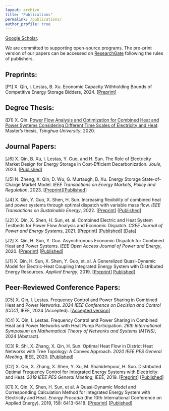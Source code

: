 ```yaml
---
layout: archive
title: "Publications"
permalink: /publications/
author_profile: true
---
```


[Google Scholar](https://scholar.google.com/citations?user=pm9i5OwAAAAJ).


We are committed to supporting open-source programs. The pre-print version of our papers can be accessed on [ResearchGate](https://www.researchgate.net/profile/Xin-Qin-10) following the rules of publishers.




Preprints:
-----
<!-- [P1] N. Zheng, X. Qin, D. Wu, G. Murtaugh, B. Xu. Energy Storage State-of-Charge Market Model. itarXiv preprint arXiv: 2201.03421 (under review by IEEE Transactions on Energy Markets, Policy and Regulation), 2022. \[[Preprint](https://arxiv.org/pdf/2207.07221.pdf)\] -->

[P1] X. Qin, I. Lestas, B. Xu. Economic Capacity Withholding Bounds of Competitive Energy Storage Bidders, 2024. \[[Preprint](https://arxiv.org/abs/2403.05705)\] 


Degree Thesis:
-----
[D1] X. Qin. [Power Flow Analysis and Optimization for Combined Heat and Power Systems Considering Different Time Scales of Electricity and Heat](https://xinqin-site.github.io/files/Xin_MasterThesis_2020.pdf). Master’s thesis, _Tsinghua University_, 2020.

Journal Papers:
-----
[J6] X. Qin, B. Xu, I. Lestas, Y. Guo, and H. Sun. The Role of Electricity Market Design for Energy Storage in Cost-Efficient Decarbonization. _Joule_, 2023. [[Published](https://eur03.safelinks.protection.outlook.com/?url=https%3A%2F%2Fauthors.elsevier.com%2Fc%2F1hDJf925JENli6&data=05%7C01%7Cxq234%40universityofcambridgecloud.onmicrosoft.com%7C1861a338ae824d51718e08db682e6162%7C49a50445bdfa4b79ade3547b4f3986e9%7C1%7C0%7C638218321199123265%7CUnknown%7CTWFpbGZsb3d8eyJWIjoiMC4wLjAwMDAiLCJQIjoiV2luMzIiLCJBTiI6Ik1haWwiLCJXVCI6Mn0%3D%7C3000%7C%7C%7C&sdata=5FjOmMyBMw8hMctp7lKgmpgSfW6dAinRj7mMc4gK0u4%3D&reserved=0)\]

[J5] N. Zheng, X. Qin, D. Wu, G. Murtaugh, B. Xu. Energy Storage State-of-Charge Market Model. _IEEE Transactions on Energy Markets, Policy and Regulation_, 2023. \[[Preprint](https://arxiv.org/pdf/2207.07221.pdf)\]\[[Published](https://ieeexplore.ieee.org/abstract/document/10021874)\]

[J4] X. Qin, Y. Guo, X. Shen, H. Sun. Increasing flexibility of combined heat and power systems through optimal dispatch with variable mass flow. _IEEE Transactions on Sustainable Energy_, 2022. \[[Preprint](https://www.researchgate.net/publication/338401377_Increasing_the_Flexibility_of_Combined_Heat_and_Power_Systems_through_Optimal_Dispatch_with_Variable_Mass_Flow)\] \[[Published](https://ieeexplore.ieee.org/abstract/document/9677907)\]

[J2] X. Qin, X. Shen, H. Sun, et. al. Combined Electric and Heat System Testbeds for Power Flow Analysis and Economic Dispatch. _CSEE Journal of Power and Energy Systems_, 2021. \[[Preprint](https://www.researchgate.net/publication/346404310_Combined_electric_and_heat_system_testbeds_for_power_flow_analysis_and_economic_dispatch)\] \[[Published](https://ieeexplore.ieee.org/abstract/document/9265441)\] \[[Data](https://xinqin-site.github.io/codes)\]

[J2] X. Qin, H. Sun, Y. Guo. Asynchronous Economic Dispatch for Combined Heat and Power Systems. _IEEE Open Access Journal of Power and Energy_, 2020. \[[Preprint](https://www.researchgate.net/publication/347152061_Asynchronous_Economic_Dispatch_for_Combined_Heat_and_Power_Systems)\] \[[Published](https://ieeexplore.ieee.org/abstract/document/9220970)\]

[J1] X. Qin, H. Sun, X. Shen, Y. Guo, et. al. A Generalized Quasi-Dynamic Model for Electric-Heat Coupling Integrated Energy System with Distributed Energy Resources. _Applied Energy_, 2019. \[[Preprint](https://www.researchgate.net/publication/333309042_A_generalized_quasi-dynamic_model_for_electric-heat_coupling_integrated_energy_system_with_distributed_energy_resources)\] [Published](https://www.sciencedirect.com/science/article/pii/S0306261919309262)\]


Peer-Reviewed Conference Papers:
-----
[C5] X. Qin, I. Lestas. Frequency Control and Power Sharing in Combined Heat and Power Networks. _2024 IEEE Conference on Decision and Control (CDC)_, IEEE, 2024 (Accepted). \[[Accepted version](https://xinqin-site.github.io/files/main_CDC_R6.pdf)\]

[C4] X. Qin, I. Lestas. Frequency Control and Power Sharing in Combined Heat and Power Networks with Heat Pump Participation. _26th International Symposium on Mathematical Theory of Networks and Systems (MTNS)_, 2024 (Abstract).

[C3] R. Shi, X. Zhang, X. Qin, H. Sun. Optimal Heat Flow in District Heat Networks with Tree Topology: A Convex Approach. _2020 IEEE PES General Meeting_, IEEE, 2020. \[[Published](https://ieeexplore.ieee.org/abstract/document/9281460)\]

[C2] X. Qin, X. Zhang, X. Shen, Y. Xu, M. Shahidehpour, H. Sun. Distributed Optimal Frequency Control for Integrated Energy Systems with Electricity and Heat. _2019 IEEE PES General Meeting_, IEEE, 2019. \[[Preprint](https://www.researchgate.net/publication/337560123_Distributed_Optimal_Frequency_Control_for_Integrated_Energy_Systems_with_Electricity_and_Heat)\] \[[Published](https://ieeexplore.ieee.org/abstract/document/8973847)\]

[C1] X. Qin, X. Shen, H. Sun, et al. A Quasi-Dynamic Model and Corresponding Calculation Method for Integrated Energy System with Electricity and Heat. _Energy Procedia_ (the 10th International Conference on Applied Energy), 2019, 158: 6413-6418. \[[Preprint](https://www.researchgate.net/publication/331804237_A_Quasi-Dynamic_Model_and_Corresponding_Calculation_Method_for_Integrated_Energy_System_with_Electricity_and_Heat)\] \[[Published](https://www.sciencedirect.com/science/article/pii/S187661021930205X)\]




